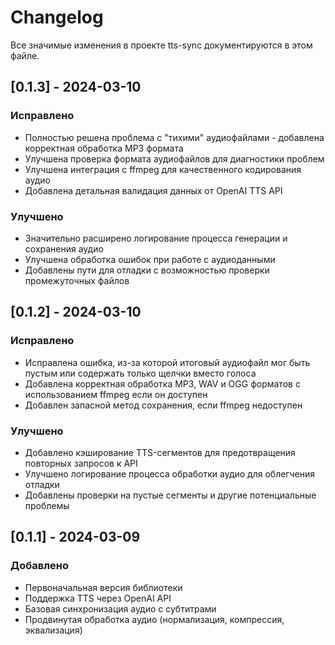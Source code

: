 # Changelog

Все значимые изменения в проекте tts-sync документируются в этом файле.

## [0.1.3] - 2024-03-10

### Исправлено
- Полностью решена проблема с "тихими" аудиофайлами - добавлена корректная обработка MP3 формата
- Улучшена проверка формата аудиофайлов для диагностики проблем
- Улучшена интеграция с ffmpeg для качественного кодирования аудио
- Добавлена детальная валидация данных от OpenAI TTS API

### Улучшено
- Значительно расширено логирование процесса генерации и сохранения аудио
- Улучшена обработка ошибок при работе с аудиоданными
- Добавлены пути для отладки с возможностью проверки промежуточных файлов

## [0.1.2] - 2024-03-10

### Исправлено
- Исправлена ошибка, из-за которой итоговый аудиофайл мог быть пустым или содержать только щелчки вместо голоса
- Добавлена корректная обработка MP3, WAV и OGG форматов с использованием ffmpeg если он доступен
- Добавлен запасной метод сохранения, если ffmpeg недоступен

### Улучшено
- Добавлено кэширование TTS-сегментов для предотвращения повторных запросов к API
- Улучшено логирование процесса обработки аудио для облегчения отладки
- Добавлены проверки на пустые сегменты и другие потенциальные проблемы

## [0.1.1] - 2024-03-09

### Добавлено
- Первоначальная версия библиотеки
- Поддержка TTS через OpenAI API
- Базовая синхронизация аудио с субтитрами
- Продвинутая обработка аудио (нормализация, компрессия, эквализация) 